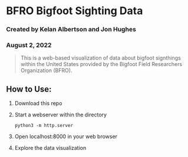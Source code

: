 # BFRO Bigfoot Sighting Data
### Created by Kelan Albertson and Jon Hughes
### August 2, 2022

> This is a web-based visualization of data about bigfoot signthings within the United States provided by the Bigfoot Field Researchers Organization (BFRO).

## How to Use:

1. Download this repo
2. Start a webserver within the directory

    ```python3 -m http.server```

3. Open localhost:8000 in your web browser
4. Explore the data visualization
